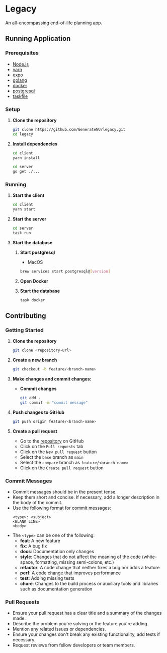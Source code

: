 # Legacy
An all-encompassing end-of-life planning app.

## Running Application

### Prerequisites
- [Node.js](https://nodejs.org/en/)
- [yarn](https://yarnpkg.com/en/)
- [expo](https://expo.io/)
- [golang](https://golang.org/)
- [docker](https://www.docker.com/)
- [postgresql](https://www.postgresql.org/)
- [taskfile](https://taskfile.dev/#/installation?id=installation)

### Setup

1. **Clone the repository**
    ```bash
    git clone https://github.com/GenerateNU/legacy.git
    cd legacy
    ```

2. **Install dependencies**
    ```bash
    cd client
    yarn install

    cd server
    go get ./...
    ```

### Running 

1. **Start the client**
    ```bash
    cd client
    yarn start
    ```

2. **Start the server**
    ```bash
    cd server
    task run
    ```

3. **Start the database**
    1. **Start postgresql**
        - MacOS
        ```bash
        brew services start postgresql@[version]
        ```

    2. **Open Docker**

    3. **Start the database**
        ```bash
        task docker
        ```

## Contributing

### Getting Started

1. **Clone the repository**
    ```bash
    git clone <repository-url>
    ```

2. **Create a new branch**
    ```bash
    git checkout -b feature/<branch-name>
    ```

3. **Make changes and commit changes:**

    - **Commit changes**
        ```bash
        git add .
        git commit -m "commit message"
        ```

4. **Push changes to GitHub**
    ```bash
    git push origin feature/<branch-name>
    ```

5. **Create a pull request**
    - Go to the [repository](https://github.com/GenerateNU/legacy) on GitHub
    - Click on the `Pull requests` tab
    - Click on the `New pull request` button
    - Select the `base` branch as `main`
    - Select the `compare` branch as `feature/<branch-name>`
    - Click on the `Create pull request` button

### Commit Messages

- Commit messages should be in the present tense.
- Keep them short and concise. If necessary, add a longer description in the body of the commit.
- Use the following format for commit messages:
    ```
    <type>: <subject>
    <BLANK LINE>
    <body>
    ```
- The `<type>` can be one of the following:
    - **feat**: A new feature
    - **fix**: A bug fix
    - **docs**: Documentation only changes
    - **style**: Changes that do not affect the meaning of the code (white-space, formatting, missing semi-colons, etc.)
    - **refactor**: A code change that neither fixes a bug nor adds a feature
    - **perf**: A code change that improves performance
    - **test**: Adding missing tests
    - **chore**: Changes to the build process or auxiliary tools and libraries such as documentation generation

### Pull Requests

- Ensure your pull request has a clear title and a summary of the changes made.
- Describe the problem you're solving or the feature you're adding.
- Mention any related issues or dependencies.
- Ensure your changes don't break any existing functionality, add tests if necessary.
- Request reviews from fellow developers or team members.


